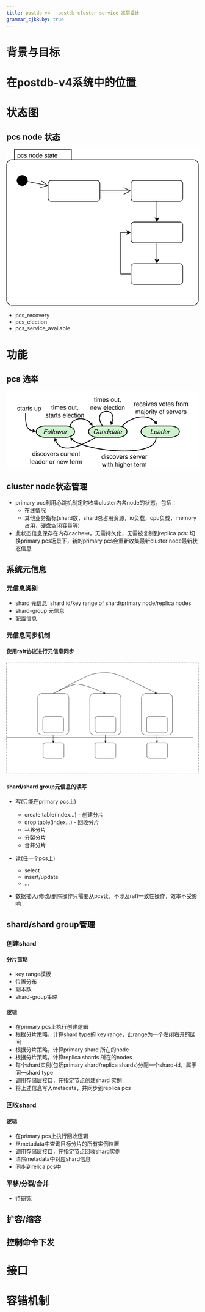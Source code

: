 ```yaml
---
title: postdb v4 - postdb cluster service 高层设计
grammar_cjkRuby: true
---
```

# 背景与目标


# 在postdb-v4系统中的位置

# 状态图

## pcs node 状态

![绘图](./attachments/1670310960410.drawio.svg)

- pcs_recovery
- pcs_election
- pcs_service_available

# 功能

## pcs 选举

![enter description here](./images/Screenshot_from_2022-12-07_09-43-40.png)

## cluster node状态管理

- primary pcs利用心跳机制定时收集cluster内各node的状态，包括：
	- 在线情况
	- 其他业务指标(shard数，shard总占用资源，io负载，cpu负载，memory占用，硬盘空闲容量等)
- 此状态信息保存在内存cache中，无需持久化，无需被复制到replica pcs: 切换primary pcs场景下，新的primary pcs会重新收集最新cluster node最新状态信息

## 系统元信息
### 元信息类别
- shard 元信息: shard id/key range of shard/primary node/replica nodes
- shard-group 元信息
- 配置信息

### 元信息同步机制

#### 使用raft协议进行元信息同步

![绘图](./attachments/1670395352769.drawio.svg)
#### shard/shard group元信息的读写
- 写(只能在primary pcs上)
	- create table(index...) - 创建分片
	- drop table(index...) - 回收分片
	- 平移分片
	- 分裂分片
	- 合并分片

- 读(任一个pcs上)
	- select
	- insert/update
	- ...

- 数据插入/修改/删除操作只需要从pcs读，不涉及raft一致性操作，效率不受影响

## shard/shard group管理

### 创建shard
#### 分片策略
- key range模板
- 位置分布
- 副本数
- shard-group策略

#### 逻辑
- 在primary pcs上执行创建逻辑
- 根据分片策略，计算shard type的 key range，此range为一个左闭右开的区间
- 根据分片策略，计算primary shard 所在的node 
- 根据分片策略，计算replica shards 所在的nodes
- 每个shard实例(包括primary shard/replica shards)分配一个shard-id，属于同一shard type
- 调用存储层接口，在指定节点创建shard 实例
- 将上述信息写入metadata，并同步到replica pcs

### 回收shard
#### 逻辑
- 在primary pcs上执行回收逻辑
- 从metadata中查询目标分片的所有实例位置
- 调用存储层接口，在指定节点回收shard实例
- 清除metadata中对应shard信息
- 同步到relica pcs中

### 平移/分裂/合并
- 待研究

## 扩容/缩容

## 控制命令下发

# 接口

# 容错机制

